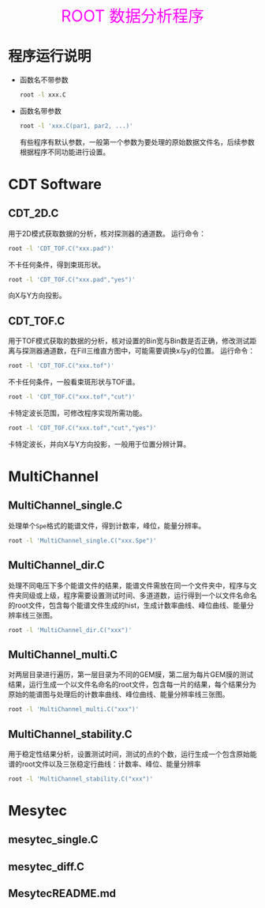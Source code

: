 <center><font color=magenta size=6>ROOT 数据分析程序</font></center>

# 程序运行说明
- 函数名不带参数
    ```bash
    root -l xxx.C
    ```
- 函数名带参数
    ```bash
    root -l 'xxx.C(par1, par2, ...)'
    ```
    有些程序有默认参数，一般第一个参数为要处理的原始数据文件名，后续参数根据程序不同功能进行设置。

# CDT Software
## CDT_2D.C
用于2D模式获取数据的分析，核对探测器的通道数。
运行命令：
```bash
root -l 'CDT_TOF.C("xxx.pad")'
```
不卡任何条件，得到束斑形状。
```bash
root -l 'CDT_TOF.C("xxx.pad","yes")'
```
向X与Y方向投影。
## CDT_TOF.C
用于TOF模式获取的数据的分析，核对设置的Bin宽与Bin数是否正确，修改测试距离与探测器通道数，在Fill三维直方图中，可能需要调换x与y的位置。
运行命令：
```bash
root -l 'CDT_TOF.C("xxx.tof")'
```
不卡任何条件，一般看束斑形状与TOF谱。
```bash
root -l 'CDT_TOF.C("xxx.tof","cut")'
```
卡特定波长范围，可修改程序实现所需功能。
```bash
root -l 'CDT_TOF.C("xxx.tof","cut","yes")'
```
卡特定波长，并向X与Y方向投影，一般用于位置分辨计算。
# MultiChannel
## MultiChannel_single.C
处理单个`Spe`格式的能谱文件，得到计数率，峰位，能量分辨率。
```bash
root -l 'MultiChannel_single.C("xxx.Spe")'
```
## MultiChannel_dir.C
处理不同电压下多个能谱文件的结果，能谱文件需放在同一个文件夹中，程序与文件夹同级或上级，程序需要设置测试时间、多道道数，运行得到一个以文件名命名的root文件，包含每个能谱文件生成的hist，生成计数率曲线、峰位曲线、能量分辨率线三张图。
```bash
root -l 'MultiChannel_dir.C("xxx")'
```

## MultiChannel_multi.C
对两层目录进行遍历，第一层目录为不同的GEM膜，第二层为每片GEM膜的测试结果，运行生成一个以文件名命名的root文件，包含每一片的结果，每个结果分为原始的能谱图与处理后的计数率曲线、峰位曲线、能量分辨率线三张图。
```bash
root -l 'MultiChannel_multi.C("xxx")'
```

## MultiChannel_stability.C
用于稳定性结果分析，设置测试时间，测试的点的个数，运行生成一个包含原始能谱的root文件以及三张稳定行曲线：计数率、峰位、能量分辨率
```bash
root -l 'MultiChannel_stability.C("xxx")'
```


# Mesytec

## mesytec_single.C

## mesytec_diff.C

## MesytecREADME.md

